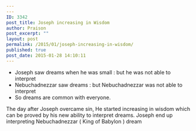 ```yaml
---
---
ID: 3342
post_title: Joseph increasing in Wisdom
author: Praison
post_excerpt: ""
layout: post
permalink: /2015/01/joseph-increasing-in-wisdom/
published: true
post_date: 2015-01-28 14:10:11
---
```

<ul>
	<li>Joseph saw dreams when he was small : but he was not able to interpret</li>
	<li>Nebuchadnezzar saw dreams : but Nebuchadnezzar was not able to interpret</li>
	<li>So dreams are common with everyone.</li>
</ul>
The day after Joseph overcame sin, He started increasing in wisdom which can be proved by his new ability to interpret dreams. Joseph end up interpreting Nebuchadnezzar ( King of Babylon ) dream
